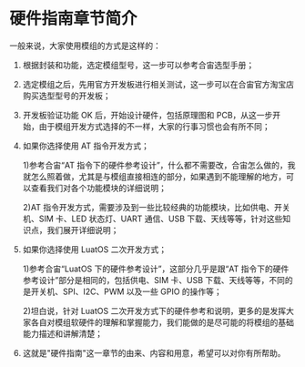 # 硬件指南章节简介
一般来说，大家使用模组的方式是这样的：


1. 根据封装和功能，选定模组型号，这一步可以参考合宙选型手册；


2. 选定模组之后，先用官方开发板进行相关测试，这一步可以在合宙官方淘宝店购买选型型号的开发板；


3. 开发板验证功能 OK 后，开始设计硬件，包括原理图和 PCB，从这一步开始，由于模组开发方式选择的不一样，大家的行事习惯也会有所不同；


4. 如果你选择使用 AT 指令开发方式；

   1)参考合宙“AT 指令下的硬件参考设计”，什么都不需要改，合宙怎么做的，我就怎么照着做，尤其是与模组直接相连的部分，如果遇到不能理解的地方，可以查看我们对各个功能模块的详细说明；

   2)AT 指令开发方式，需要涉及到一些比较经典的功能模块，比如供电、开关机、SIM 卡、LED 状态灯、UART 通信、USB 下载、天线等等，针对这些知识点，我们展开详细说明；


5. 如果你选择使用 LuatOS 二次开发方式；

   1)参考合宙“LuatOS 下的硬件参考设计”，这部分几乎是跟“AT 指令下的硬件参考设计”部分是相同的，包括供电、SIM 卡、USB 下载、天线等等，不同的是开关机、SPI、I2C、PWM 以及一些 GPIO 的操作等；

   2)坦白说，针对 LuatOS 二次开发方式下的硬件参考和说明，更多的是发挥大家各自对模组软硬件的理解和掌握能力，我们能做的是尽可能的将模组的基础能力描述和讲解清楚；


6. 这就是"硬件指南"这一章节的由来、内容和用意，希望可以对你有所帮助。
